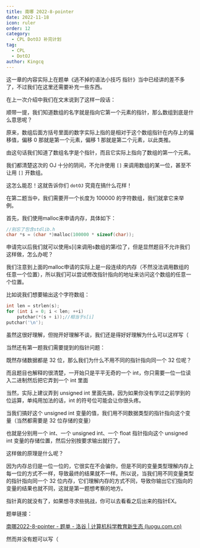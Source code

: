 ```yaml
---
title: 南哪 2022-8-pointer
date: 2022-11-18
icon: ruler
order: 12
category:
  - CPL DotOJ 补完计划
tag:
  - CPL
  - DotOJ
author: Kingcq
---
```


这一章的内容实际上在题单《逃不掉的语法小技巧 指针》当中已经讲的差不多了，不过我们在这里还需要补充一些东西。

在上一次介绍中我们在文末说到了这样一段话：

顺带一提，我们知道数组的名字就是指向它第一个元素的指针，那么数组到底是什么意思呢？

原来，数组后面方括号里面的数字实际上指的是相对于这个数组指针在内存上的偏移值，偏移 0 那就是第一个元素，偏移 1 那就是第二个元素，以此类推。

由这句话我们知道了数组名字是个指针，而且它实际上指向了数组的第一个元素。

我们都清楚这次的 OJ 十分的阴间，不允许使用 `[]` 来调用数组的某一位，甚至不让用 `[]` 开数组。

这怎么能忍！这就告诉你们 `dotOJ` 究竟在搞什么花样！

在第二题当中，我们需要开一个长度为 100000 的字符数组，我们就拿它来举例。

首先，我们使用malloc来申请内存，具体如下：

```c
//别忘了包含stdlib.h
char *s = (char *)malloc(100000 * sizeof(char));
```

申请完以后我们就可以使用s[i]来调用s数组的第i位了，但是显然题目不允许我们这样做，怎么办呢？

我们注意到上面的malloc申请的实际上是一段连续的内存（不然没法调用数组的任意一个位置），所以我们可以尝试修改指针指向的地址来访问这个数组的任意一个位置。

比如说我们想要输出这个字符数组：

```c
int len = strlen(s);
for (int i = 0; i < len; ++i)
    putchar(*(s + i));//相当于s[i]
putchar('\n');
```

虽然这很好理解，但抛开好理解不谈，我们还是得好好理解为什么可以这样写（

当然还有第一题我们需要提到的指针问题：

既然存储数据都是 32 位，那么我们为什么不用不同的指针指向同一个 32 位呢？

而且题目也解释的很清楚，一开始只是平平无奇的一个 int，你只需要一位一位读入二进制然后把它弄到一个 int 里面

当然，实际上建议弄到 unsigned int 里面先搞，因为如果你没有学过之前学到的位运算，单纯用加法的话，int 的符号位可能会让你很头疼。

当我们搞好这个 unsigned int 变量的值，我们用不同数据类型的指针指向这个变量（当然都需要是 32 位存储的变量）

也就是分别用一个 int、一个 unsigned int、一个 float 指针指向这个 unsigned int 变量的存储位置，然后分别按要求输出就行了。

这样做的原理是什么呢？

因为内存总归是一位一位的，它很实在不会骗你，但是不同的变量类型理解内存上每一位的方式不一样，导致最终的结果就不一样。所以说，当我们用不同变量类型的指针指向同一个 32 位内存，它们理解内存的方式不同，导致你输出它们指向的变量的结果也就不同，这就是第一题想考察的地方。

指针真的就没有了，如果想寻求些挑战，你可以去看看之后出来的指针EX。

题单链接：

[南哪2022-8-pointer - 题单 - 洛谷 | 计算机科学教育新生态 (luogu.com.cn)](https://www.luogu.com.cn/training/252165)

然而并没有题可以写（
